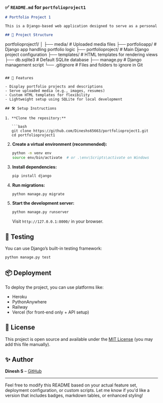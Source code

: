 ### ✅ `README.md` for `portfolioproject1`

```markdown
# Portfolio Project 1

This is a Django-based web application designed to serve as a personal or professional portfolio website. It showcases projects, media content, and any additional information you'd like to present online.

## 📁 Project Structure

```

portfolioproject1/
│
├── media/                # Uploaded media files
├── portfolioapp/         # Django app handling portfolio logic
├── portfolioproject/     # Main Django project configuration
├── templates/            # HTML templates for rendering views
├── db.sqlite3            # Default SQLite database
├── manage.py             # Django management script
└── .gitignore            # Files and folders to ignore in Git

````

## 🚀 Features

- Display portfolio projects and descriptions
- Serve uploaded media (e.g., images, resumes)
- Custom HTML templates for flexibility
- Lightweight setup using SQLite for local development

## 🛠️ Setup Instructions

1. **Clone the repository:**

   ```bash
   git clone https://github.com/Dineshs65663/portfolioproject1.git
   cd portfolioproject1
````

2. **Create a virtual environment (recommended):**

   ```bash
   python -m venv env
   source env/bin/activate  # or .\env\Scripts\activate on Windows
   ```

3. **Install dependencies:**

   ```bash
   pip install django
   ```

4. **Run migrations:**

   ```bash
   python manage.py migrate
   ```

5. **Start the development server:**

   ```bash
   python manage.py runserver
   ```

   Visit `http://127.0.0.1:8000/` in your browser.

## 🧪 Testing

You can use Django’s built-in testing framework:

```bash
python manage.py test
```

## 📦 Deployment

To deploy the project, you can use platforms like:

* Heroku
* PythonAnywhere
* Railway
* Vercel (for front-end only + API setup)

## 📝 License

This project is open source and available under the [MIT License](LICENSE) (you may add this file manually).

## ✨ Author

**Dinesh S** – [GitHub](https://github.com/Dineshs65663)

---

Feel free to modify this README based on your actual feature set, deployment configuration, or custom scripts. Let me know if you'd like a version that includes badges, markdown tables, or enhanced styling!
